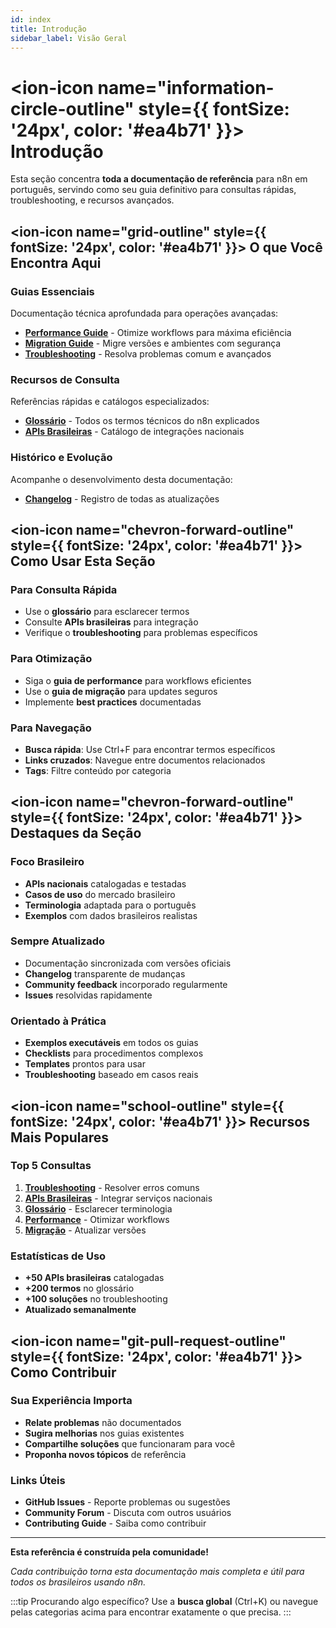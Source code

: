 ```yaml
---
id: index
title: Introdução
sidebar_label: Visão Geral
---
```


# <ion-icon name="information-circle-outline" style={{ fontSize: '24px', color: '#ea4b71' }}></ion-icon> Introdução

Esta seção concentra **toda a documentação de referência** para n8n em português, servindo como seu guia definitivo para consultas rápidas, troubleshooting, e recursos avançados.

## <ion-icon name="grid-outline" style={{ fontSize: '24px', color: '#ea4b71' }}></ion-icon> O que Você Encontra Aqui

### **Guias Essenciais**

Documentação técnica aprofundada para operações avançadas:

- **[Performance Guide](guias/performance-guide)** - Otimize workflows para máxima eficiência
- **[Migration Guide](guias/migration-guide)** - Migre versões e ambientes com segurança
- **[Troubleshooting](guias/troubleshooting)** - Resolva problemas comum e avançados

### **Recursos de Consulta**

Referências rápidas e catálogos especializados:

- **[Glossário](recursos/glossario)** - Todos os termos técnicos do n8n explicados
- **[APIs Brasileiras](recursos/apis-brasileiras)** - Catálogo de integrações nacionais

### **Histórico e Evolução**

Acompanhe o desenvolvimento desta documentação:

- **[Changelog](historico/changelog)** - Registro de todas as atualizações

## <ion-icon name="chevron-forward-outline" style={{ fontSize: '24px', color: '#ea4b71' }}></ion-icon> Como Usar Esta Seção

### **Para Consulta Rápida**

- Use o **glossário** para esclarecer termos
- Consulte **APIs brasileiras** para integração
- Verifique o **troubleshooting** para problemas específicos

### **Para Otimização**

- Siga o **guia de performance** para workflows eficientes
- Use o **guia de migração** para updates seguros
- Implemente **best practices** documentadas

### **Para Navegação**

- **Busca rápida**: Use Ctrl+F para encontrar termos específicos
- **Links cruzados**: Navegue entre documentos relacionados
- **Tags**: Filtre conteúdo por categoria

## <ion-icon name="chevron-forward-outline" style={{ fontSize: '24px', color: '#ea4b71' }}></ion-icon> Destaques da Seção

### **Foco Brasileiro**

- **APIs nacionais** catalogadas e testadas
- **Casos de uso** do mercado brasileiro
- **Terminologia** adaptada para o português
- **Exemplos** com dados brasileiros realistas

### **Sempre Atualizado**

- Documentação sincronizada com versões oficiais
- **Changelog** transparente de mudanças
- **Community feedback** incorporado regularmente
- **Issues** resolvidas rapidamente

### **Orientado à Prática**

- **Exemplos executáveis** em todos os guias
- **Checklists** para procedimentos complexos
- **Templates** prontos para usar
- **Troubleshooting** baseado em casos reais

## <ion-icon name="school-outline" style={{ fontSize: '24px', color: '#ea4b71' }}></ion-icon> Recursos Mais Populares

### **Top 5 Consultas**

1. **[Troubleshooting](guias/troubleshooting)** - Resolver erros comuns
2. **[APIs Brasileiras](recursos/apis-brasileiras)** - Integrar serviços nacionais
3. **[Glossário](recursos/glossario)** - Esclarecer terminologia
4. **[Performance](guias/performance-guide)** - Otimizar workflows
5. **[Migração](guias/migration-guide)** - Atualizar versões

### **Estatísticas de Uso**

- **+50 APIs brasileiras** catalogadas
- **+200 termos** no glossário
- **+100 soluções** no troubleshooting
- **Atualizado semanalmente**

## <ion-icon name="git-pull-request-outline" style={{ fontSize: '24px', color: '#ea4b71' }}></ion-icon> Como Contribuir

### **Sua Experiência Importa**

- **Relate problemas** não documentados
- **Sugira melhorias** nos guias existentes
- **Compartilhe soluções** que funcionaram para você
- **Proponha novos tópicos** de referência

### **Links Úteis**

- **GitHub Issues** - Reporte problemas ou sugestões
- **Community Forum** - Discuta com outros usuários
- **Contributing Guide** - Saiba como contribuir

---

**Esta referência é construída pela comunidade!**

*Cada contribuição torna esta documentação mais completa e útil para todos os brasileiros usando n8n.*

:::tip Procurando algo específico?
Use a **busca global** (Ctrl+K) ou navegue pelas categorias acima para encontrar exatamente o que precisa.
:::
